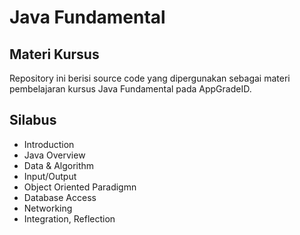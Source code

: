 # Java Fundamental
## Materi Kursus
Repository ini berisi source code yang dipergunakan sebagai materi pembelajaran kursus Java Fundamental pada AppGradeID.

## Silabus
- Introduction
- Java Overview
- Data & Algorithm
- Input/Output
- Object Oriented Paradigmn
- Database Access
- Networking
- Integration, Reflection

